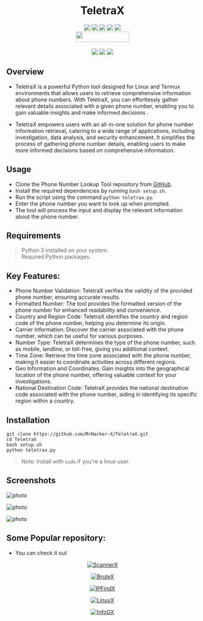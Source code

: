 <h1 align="center">TeletraX</h1>

<p align="center">
  <img src="https://img.shields.io/github/stars/MrHacker-X/TeletraX?style=for-the-badge&color=orange">
  <img src="https://img.shields.io/github/forks/MrHacker-X/TeletraX?color=cyan&style=for-the-badge&color=purple">
  <img src="https://img.shields.io/github/watchers/MrHacker-X/TeletraX?color=cyan&style=for-the-badge&color=purple">
  <img src="https://img.shields.io/github/issues/MrHacker-X/TeletraX?color=red&style=for-the-badge">
  <img src="https://img.shields.io/github/license/MrHacker-X/TeletraX?style=for-the-badge&color=blue"><br>
  <img src="https://hits.dwyl.com/MrHacker-X/TeletraX.svg" width="140" height="28">
<br>
<br>
  <img src="https://img.shields.io/badge/Author-Alex Butler-purple?style=flat-square">
  <img src="https://img.shields.io/badge/Open%20Source-Yes-cyan?style=flat-square">
  <img src="https://img.shields.io/badge/Written%20In-Python-blue?style=flat-square">
</p>

## Overview

+ TeletraX is a powerful Python tool designed for Linux and Termux environments that allows users to retrieve comprehensive information about phone numbers. With TeletraX, you can effortlessly gather relevant details associated with a given phone number, enabling you to gain valuable insights and make informed decisions .

- TeletraX empowers users with an all-in-one solution for phone number information retrieval, catering to a wide range of applications, including investigation, data analysis, and security enhancement. It simplifies the process of gathering phone number details, enabling users to make more informed decisions based on comprehensive information.

## Usage                                                                                               
                                                                                                       
- Clone the Phone Number Lookup Tool repository from [GitHub](https://github.com/MrHacker-X/TeletraX.git).                                                                                                    
- Install the required dependencies by running `bash setup.sh`.                                        
- Run the script using the command `python teletrax.py`.                                               
- Enter the phone number you want to look up when prompted.                                            
- The tool will process the input and display the relevant information about the phone number. 

## Requirements                                                                            
                                                                                           
> Python 3 installed on your system.                                                       
> Required Python packages.

## Key Features:
- Phone Number Validation: TeletraX verifies the validity of the provided phone number, ensuring accurate results.
- Formatted Number: The tool provides the formatted version of the phone number for enhanced readability and convenience.
- Country and Region Code: TeletraX identifies the country and region code of the phone number, helping you determine its origin.
- Carrier Information: Discover the carrier associated with the phone number, which can be useful for various purposes.
- Number Type: TeletraX determines the type of the phone number, such as mobile, landline, or toll-free, giving you additional context.
- Time Zone: Retrieve the time zone associated with the phone number, making it easier to coordinate activities across different regions.
- Geo Information and Coordinates: Gain insights into the geographical location of the phone number, offering valuable context for your investigations.
- National Destination Code: TeletraX provides the national destination code associated with the phone number, aiding in identifying its specific region within a country.


## Installation

```
git clone https://github.com/MrHacker-X/TeletraX.git
cd TeletraX
bash setup.sh
python teletrax.py
```

> Note: Install with ` sudo ` if you're a linux user.

## Screenshots

![photo](https://i.ibb.co/fSFcnbs/Screenshot-2023-06-02-23-17-20.png)

![photo](https://i.ibb.co/1zvkcDx/Screenshot-2023-06-02-23-19-16.png)

![photo](https://i.ibb.co/qJbbM8Z/Screenshot-2023-06-02-23-19-49.png)

## Some Popular repository:
+ You can check it out
<p align="center"><a href="https://github.com/MrHacker-X/ScannerX.git/"><img title="ScannerX" src="https://github-readme-stats.vercel.app/api/pin/?username=MrHacker-X&repo=ScannerX&theme=dark"></a>
<p align="center"><a href="https://github.com/MrHacker-X/BruteX.git/"><img title="BruteX" src="https://github-readme-stats.vercel.app/api/pin/?username=MrHacker-X&repo=BruteX&theme=dark"></a>
<p align="center"><a href="https://github.com/MrHacker-X/IPFindX.git/"><img title="IPFindX" src="https://github-readme-stats.vercel.app/api/pin/?username=MrHacker-X&repo=IPFindX&theme=dark"></a>
<p align="center"><a href="https://github.com/MrHacker-X/LinuxX.git/"><img title="LinuxX" src="https://github-readme-stats.vercel.app/api/pin/?username=MrHacker-X&repo=LinuxX&theme=dark"></a>
<p align="center"><a href="https://github.com/MrHacker-X/InfoGX.git/"><img title="InfoGX" src="https://github-readme-stats.vercel.app/api/pin/?username=MrHacker-X&repo=InfoGX&theme=dark"></a>
